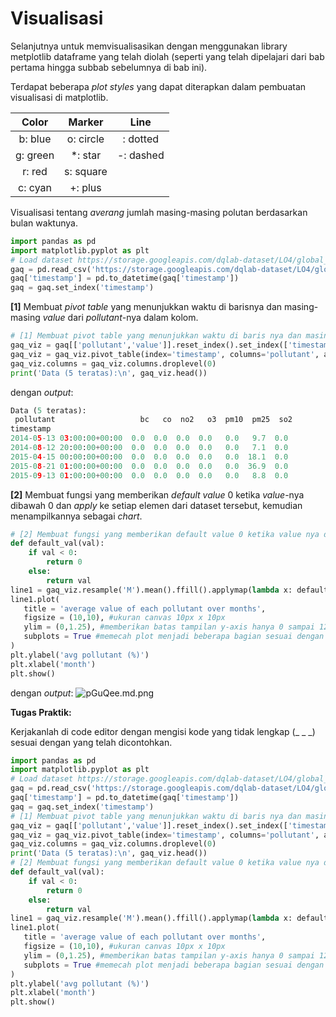 # Visualisasi

Selanjutnya untuk memvisualisasikan dengan menggunakan library metplotlib dataframe yang telah diolah (seperti yang telah dipelajari dari bab pertama hingga subbab sebelumnya di bab ini).

Terdapat beberapa _plot styles_ yang dapat diterapkan dalam pembuatan visualisasi di matplotlib.

| **Color** | **Marker** |  **Line** |
|:---------:|:----------:|:---------:|
| b: blue   | o: circle  | : dotted  |
| g: green  | *: star    | -: dashed |
| r: red    | s: square  |           |
| c: cyan   | +: plus    |           |

Visualisasi tentang _averang_ jumlah masing-masing polutan berdasarkan bulan waktunya.
```python
import pandas as pd
import matplotlib.pyplot as plt
# Load dataset https://storage.googleapis.com/dqlab-dataset/LO4/global_air_quality_4000rows.csv
gaq = pd.read_csv('https://storage.googleapis.com/dqlab-dataset/LO4/global_air_quality_4000rows.csv')
gaq['timestamp'] = pd.to_datetime(gaq['timestamp'])
gaq = gaq.set_index('timestamp')
```

**[1]** Membuat _pivot table_ yang menunjukkan waktu di barisnya dan masing-masing _value_ dari _pollutant_-nya dalam kolom.
```python
# [1] Membuat pivot table yang menunjukkan waktu di baris nya dan masing-masing value dari pollutant nya dalam kolom
gaq_viz = gaq[['pollutant','value']].reset_index().set_index(['timestamp','pollutant'])
gaq_viz = gaq_viz.pivot_table(index='timestamp', columns='pollutant', aggfunc='mean').fillna(0)
gaq_viz.columns = gaq_viz.columns.droplevel(0)
print('Data (5 teratas):\n', gaq_viz.head())
```

dengan _output_:
```python
Data (5 teratas):
 pollutant                   bc   co  no2   o3  pm10  pm25  so2
timestamp                                                     
2014-05-13 03:00:00+00:00  0.0  0.0  0.0  0.0   0.0   9.7  0.0
2014-08-12 20:00:00+00:00  0.0  0.0  0.0  0.0   0.0   7.1  0.0
2015-04-15 00:00:00+00:00  0.0  0.0  0.0  0.0   0.0  18.1  0.0
2015-08-21 01:00:00+00:00  0.0  0.0  0.0  0.0   0.0  36.9  0.0
2015-09-13 01:00:00+00:00  0.0  0.0  0.0  0.0   0.0   8.8  0.0
```

**[2]** Membuat fungsi yang memberikan _default value_ 0 ketika _value_-nya dibawah 0 dan _apply_ ke setiap elemen dari dataset tersebut, kemudian menampilkannya sebagai _chart_.
```python
# [2] Membuat fungsi yang memberikan default value 0 ketika value nya di bawah 0 dan apply ke setiap elemen dari dataset tersebut, kemudian menampilkannya sebagai chart
def default_val(val):
	if val < 0:
		return 0
	else:
		return val
line1 = gaq_viz.resample('M').mean().ffill().applymap(lambda x: default_val(x)).apply(lambda x: x/x.max()) # default value if value < 0 then 0, kemudian menghasilkan % value = value/max(value)
line1.plot(
   title = 'average value of each pollutant over months',
   figsize = (10,10), #ukuran canvas 10px x 10px
   ylim = (0,1.25), #memberikan batas tampilan y-axis hanya 0 sampai 125%
   subplots = True #memecah plot menjadi beberapa bagian sesuai dengan jumlah kolom
)
plt.ylabel('avg pollutant (%)')
plt.xlabel('month')
plt.show()
```

dengan _output_:
![pGuQee.md.png](https://iili.io/pGuQee.md.png)

**Tugas Praktik:**

Kerjakanlah di code editor dengan mengisi kode yang tidak lengkap (_ _ _) sesuai dengan yang telah dicontohkan.

```python
import pandas as pd
import matplotlib.pyplot as plt
# Load dataset https://storage.googleapis.com/dqlab-dataset/LO4/global_air_quality_4000rows.csv
gaq = pd.read_csv('https://storage.googleapis.com/dqlab-dataset/LO4/global_air_quality_4000rows.csv')
gaq['timestamp'] = pd.to_datetime(gaq['timestamp'])
gaq = gaq.set_index('timestamp')
# [1] Membuat pivot table yang menunjukkan waktu di baris nya dan masing-masing value dari pollutant nya dalam kolom
gaq_viz = gaq[['pollutant','value']].reset_index().set_index(['timestamp','pollutant'])
gaq_viz = gaq_viz.pivot_table(index='timestamp', columns='pollutant', aggfunc='mean').fillna(0)
gaq_viz.columns = gaq_viz.columns.droplevel(0)
print('Data (5 teratas):\n', gaq_viz.head())
# [2] Membuat fungsi yang memberikan default value 0 ketika value nya di bawah 0 dan apply ke setiap elemen dari dataset tersebut, kemudian menampilkannya sebagai chart
def default_val(val):
	if val < 0:
		return 0
	else:
		return val
line1 = gaq_viz.resample('M').mean().ffill().applymap(lambda x: default_val(x)).apply(lambda x: x/x.max()) # default value if value < 0 then 0, kemudian menghasilkan % value = value/max(value)
line1.plot(
   title = 'average value of each pollutant over months',
   figsize = (10,10), #ukuran canvas 10px x 10px
   ylim = (0,1.25), #memberikan batas tampilan y-axis hanya 0 sampai 125%
   subplots = True #memecah plot menjadi beberapa bagian sesuai dengan jumlah kolom
)
plt.ylabel('avg pollutant (%)')
plt.xlabel('month')
plt.show()
```
